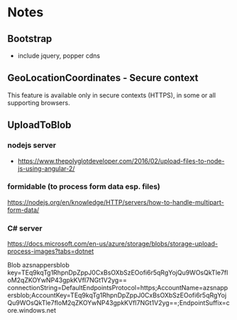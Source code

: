 # Notes

## Bootstrap

-   include jquery, popper cdns

## GeoLocationCoordinates - Secure context

This feature is available only in secure contexts (HTTPS), in some or all supporting browsers.

## UploadToBlob

### nodejs server

-   https://www.thepolyglotdeveloper.com/2016/02/upload-files-to-node-js-using-angular-2/

### formidable (to process form data esp. files)

https://nodejs.org/en/knowledge/HTTP/servers/how-to-handle-multipart-form-data/

### C# server

https://docs.microsoft.com/en-us/azure/storage/blobs/storage-upload-process-images?tabs=dotnet


Blob
azsnappersblob
key=TEq9kqTg1RhpnDpZppJ0CxBsOXbSzEOofi6r5qRgYojQu9WOsQkTle7floM2qZKOYwNP43gpkKVfI7NGt1V2yg==
connectionString=DefaultEndpointsProtocol=https;AccountName=azsnappersblob;AccountKey=TEq9kqTg1RhpnDpZppJ0CxBsOXbSzEOofi6r5qRgYojQu9WOsQkTle7floM2qZKOYwNP43gpkKVfI7NGt1V2yg==;EndpointSuffix=core.windows.net
